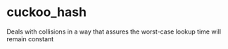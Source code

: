 # cuckoo_hash

Deals with collisions in a way that assures the worst-case lookup time will remain constant
